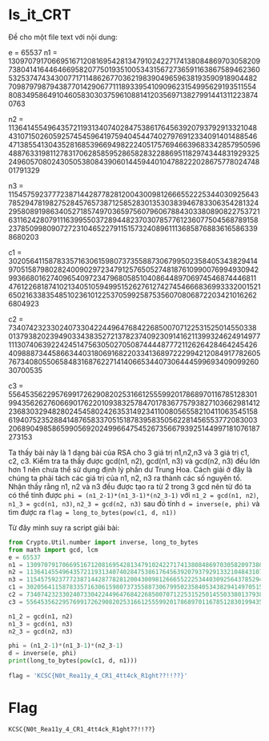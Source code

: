 # Is_it_CRT

Đề cho một file text với nội dung:

e = 65537
n1 = 130970791706695167120816954281347910242271741380848697030582097380414164464669582077501935100534315672736591163867589462360532537474343007717114862677036219839049659638193590918904482709879798794387701429067711189339541090962315499562919351155480834958649104605830303759610881412035697138279914413112238740763

n2 = 113641455496435721193134074028475386176456392079379291332104843107150260592574545964197594045447402797691233409140148854647138554130435281685396694982224051757694663968334285795059648876331981127831706285859528658283228869511829743448319293252496057080243050538084390601445944010478822202867577802474801791329

n3 = 115457592377723871442877828120043009812666552225344030925643785294781982752845765738712585283013530383946783306354281324295808919863405271857497036597560796067884303380890822753721631162428079111639955037289448237030785776123607750456878915823785099809072723104652279115157324089611136858768836165863398680203


c1 = 30205641158783357163061598073735588730679950235840534382941497051587980282400902972347912576505274818761099007699493094299366801627409654097234796805851040864489706974546874446811476122681874102134051059499515262761274274546668369933320015216502163383548510236101225370599258753560708068722034210162626804923


c2 = 7340742323302407330422449647684226850070712253152501455033801379382023949033438352721378237409230914162113993246249149771113074063922424514756305027050874444877721126264284642454264098887344586634403180691682203341368972229942120849177826057673408055065848316876227141406653440730644459969340909926030700535


c3 = 55645356229576991726290820253166125559920178689701167851283019943562627606690176220109383257847017836775793827103662981412236830329482802454580242635314923411008056558210411063545158619407523528841487658337051518783958350562281456553772083003206890498586599056920249966475452673566793925144997181076187273153

Ta thấy bài này là 1 dạng bài của RSA cho 3 giá trị n1,n2,n3 và 3 giá trị c1, c2, c3. Kiểm tra ta thấy được gcd(n1, n2), gcd(n1, n3) và gcd(n2, n3) đều lớn hơn 1 nên chưa thể sử dụng định lý phần dư Trung Hoa. Cách giải ở đây là chúng ta phải tách các giá trị của n1, n2, n3 ra thành các số nguyên tố. Nhận thấy rằng n1, n2 và n3 đều được tạo ra từ 2 trong 3 gcd nên từ đó ta có thể tính được ```phi = (n1_2-1)*(n1_3-1)*(n2_3-1)``` với ```n1_2 = gcd(n1, n2)```, ```n1_3 = gcd(n1, n3)```, ```n2_3 = gcd(n2, n3)``` sau đó tính ```d = inverse(e, phi)``` và tìm được ra ```flag = long_to_bytes(pow(c1, d, n1))```

Từ đây mình suy ra script giải bài:

```python
from Crypto.Util.number import inverse, long_to_bytes
from math import gcd, lcm
e = 65537
n1 = 130970791706695167120816954281347910242271741380848697030582097380414164464669582077501935100534315672736591163867589462360532537474343007717114862677036219839049659638193590918904482709879798794387701429067711189339541090962315499562919351155480834958649104605830303759610881412035697138279914413112238740763
n2 = 113641455496435721193134074028475386176456392079379291332104843107150260592574545964197594045447402797691233409140148854647138554130435281685396694982224051757694663968334285795059648876331981127831706285859528658283228869511829743448319293252496057080243050538084390601445944010478822202867577802474801791329
n3 = 115457592377723871442877828120043009812666552225344030925643785294781982752845765738712585283013530383946783306354281324295808919863405271857497036597560796067884303380890822753721631162428079111639955037289448237030785776123607750456878915823785099809072723104652279115157324089611136858768836165863398680203
c1 = 30205641158783357163061598073735588730679950235840534382941497051587980282400902972347912576505274818761099007699493094299366801627409654097234796805851040864489706974546874446811476122681874102134051059499515262761274274546668369933320015216502163383548510236101225370599258753560708068722034210162626804923
c2 = 7340742323302407330422449647684226850070712253152501455033801379382023949033438352721378237409230914162113993246249149771113074063922424514756305027050874444877721126264284642454264098887344586634403180691682203341368972229942120849177826057673408055065848316876227141406653440730644459969340909926030700535
c3 = 55645356229576991726290820253166125559920178689701167851283019943562627606690176220109383257847017836775793827103662981412236830329482802454580242635314923411008056558210411063545158619407523528841487658337051518783958350562281456553772083003206890498586599056920249966475452673566793925144997181076187273153

n1_2 = gcd(n1, n2)
n1_3 = gcd(n1, n3)
n2_3 = gcd(n2, n3)

phi = (n1_2-1)*(n1_3-1)*(n2_3-1)
d = inverse(e, phi)
print(long_to_bytes(pow(c1, d, n1)))
 
flag = 'KCSC{N0t_Rea11y_4_CR1_4tt4ck_R1ght??!!??}'
```

# Flag

```KCSC{N0t_Rea11y_4_CR1_4tt4ck_R1ght??!!??}```
